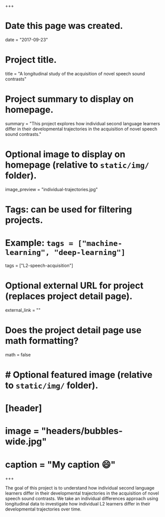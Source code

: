 +++
# Date this page was created.
date = "2017-09-23"

# Project title.
title = "A longitudinal study of the acquisition of novel speech sound contrasts"

# Project summary to display on homepage.
summary = "This project explores how individual second language learners differ in their developmental trajectories in the acquisition of novel speech sound contrasts."

# Optional image to display on homepage (relative to `static/img/` folder).
image_preview = "individual-trajectories.jpg"

# Tags: can be used for filtering projects.
# Example: `tags = ["machine-learning", "deep-learning"]`
tags = ["L2-speech-acquisition"]

# Optional external URL for project (replaces project detail page).
external_link = ""

# Does the project detail page use math formatting?
math = false

# # Optional featured image (relative to `static/img/` folder).
# [header]
# image = "headers/bubbles-wide.jpg"
# caption = "My caption :smile:"

+++

The goal of this project is to understand how individual second language learners differ in their developmental trajectories in the acquisition of novel speech sound contrasts. We take an individual differences approach using longitudinal data to investigate how individual L2 learners differ in their developmental trajectories over time.

